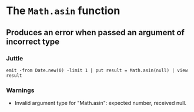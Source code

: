 The `Math.asin` function
========================

Produces an error when passed an argument of incorrect type
-----------------------------------------------------------

### Juttle

    emit -from Date.new(0) -limit 1 | put result = Math.asin(null) | view result

### Warnings

  * Invalid argument type for "Math.asin": expected number, received null.

